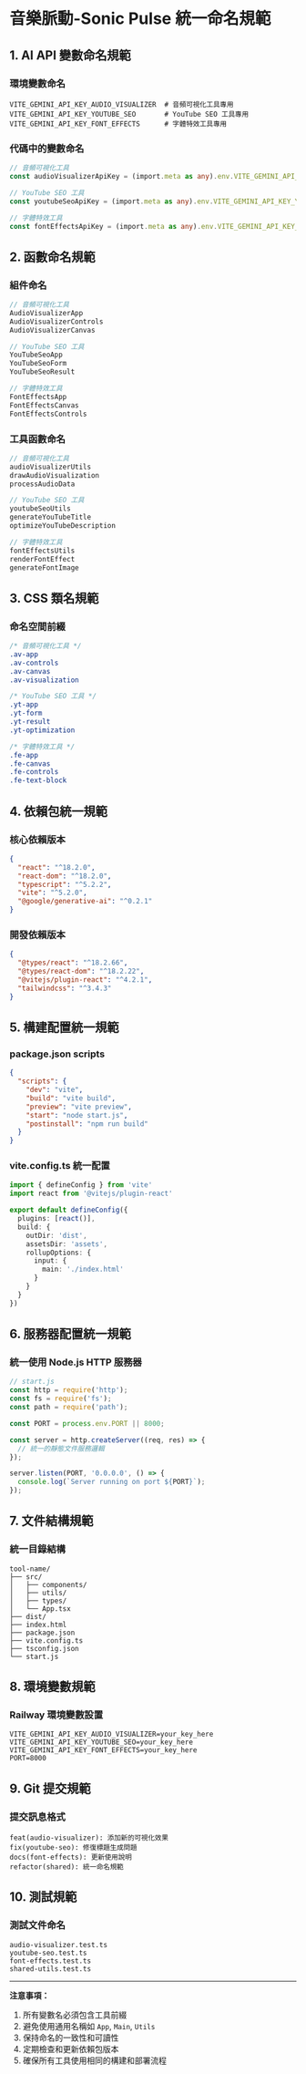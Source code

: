 # 音樂脈動-Sonic Pulse 統一命名規範

## 1. AI API 變數命名規範

### 環境變數命名
```
VITE_GEMINI_API_KEY_AUDIO_VISUALIZER  # 音頻可視化工具專用
VITE_GEMINI_API_KEY_YOUTUBE_SEO       # YouTube SEO 工具專用  
VITE_GEMINI_API_KEY_FONT_EFFECTS      # 字體特效工具專用
```

### 代碼中的變數命名
```typescript
// 音頻可視化工具
const audioVisualizerApiKey = (import.meta as any).env.VITE_GEMINI_API_KEY_AUDIO_VISUALIZER;

// YouTube SEO 工具
const youtubeSeoApiKey = (import.meta as any).env.VITE_GEMINI_API_KEY_YOUTUBE_SEO;

// 字體特效工具
const fontEffectsApiKey = (import.meta as any).env.VITE_GEMINI_API_KEY_FONT_EFFECTS;
```

## 2. 函數命名規範

### 組件命名
```typescript
// 音頻可視化工具
AudioVisualizerApp
AudioVisualizerControls
AudioVisualizerCanvas

// YouTube SEO 工具
YouTubeSeoApp
YouTubeSeoForm
YouTubeSeoResult

// 字體特效工具
FontEffectsApp
FontEffectsCanvas
FontEffectsControls
```

### 工具函數命名
```typescript
// 音頻可視化工具
audioVisualizerUtils
drawAudioVisualization
processAudioData

// YouTube SEO 工具
youtubeSeoUtils
generateYouTubeTitle
optimizeYouTubeDescription

// 字體特效工具
fontEffectsUtils
renderFontEffect
generateFontImage
```

## 3. CSS 類名規範

### 命名空間前綴
```css
/* 音頻可視化工具 */
.av-app
.av-controls
.av-canvas
.av-visualization

/* YouTube SEO 工具 */
.yt-app
.yt-form
.yt-result
.yt-optimization

/* 字體特效工具 */
.fe-app
.fe-canvas
.fe-controls
.fe-text-block
```

## 4. 依賴包統一規範

### 核心依賴版本
```json
{
  "react": "^18.2.0",
  "react-dom": "^18.2.0",
  "typescript": "^5.2.2",
  "vite": "^5.2.0",
  "@google/generative-ai": "^0.2.1"
}
```

### 開發依賴版本
```json
{
  "@types/react": "^18.2.66",
  "@types/react-dom": "^18.2.22",
  "@vitejs/plugin-react": "^4.2.1",
  "tailwindcss": "^3.4.3"
}
```

## 5. 構建配置統一規範

### package.json scripts
```json
{
  "scripts": {
    "dev": "vite",
    "build": "vite build",
    "preview": "vite preview",
    "start": "node start.js",
    "postinstall": "npm run build"
  }
}
```

### vite.config.ts 統一配置
```typescript
import { defineConfig } from 'vite'
import react from '@vitejs/plugin-react'

export default defineConfig({
  plugins: [react()],
  build: {
    outDir: 'dist',
    assetsDir: 'assets',
    rollupOptions: {
      input: {
        main: './index.html'
      }
    }
  }
})
```

## 6. 服務器配置統一規範

### 統一使用 Node.js HTTP 服務器
```javascript
// start.js
const http = require('http');
const fs = require('fs');
const path = require('path');

const PORT = process.env.PORT || 8000;

const server = http.createServer((req, res) => {
  // 統一的靜態文件服務邏輯
});

server.listen(PORT, '0.0.0.0', () => {
  console.log(`Server running on port ${PORT}`);
});
```

## 7. 文件結構規範

### 統一目錄結構
```
tool-name/
├── src/
│   ├── components/
│   ├── utils/
│   ├── types/
│   └── App.tsx
├── dist/
├── index.html
├── package.json
├── vite.config.ts
├── tsconfig.json
└── start.js
```

## 8. 環境變數規範

### Railway 環境變數設置
```
VITE_GEMINI_API_KEY_AUDIO_VISUALIZER=your_key_here
VITE_GEMINI_API_KEY_YOUTUBE_SEO=your_key_here
VITE_GEMINI_API_KEY_FONT_EFFECTS=your_key_here
PORT=8000
```

## 9. Git 提交規範

### 提交訊息格式
```
feat(audio-visualizer): 添加新的可視化效果
fix(youtube-seo): 修復標題生成問題
docs(font-effects): 更新使用說明
refactor(shared): 統一命名規範
```

## 10. 測試規範

### 測試文件命名
```
audio-visualizer.test.ts
youtube-seo.test.ts
font-effects.test.ts
shared-utils.test.ts
```

---

**注意事項：**
1. 所有變數名必須包含工具前綴
2. 避免使用通用名稱如 `App`, `Main`, `Utils`
3. 保持命名的一致性和可讀性
4. 定期檢查和更新依賴包版本
5. 確保所有工具使用相同的構建和部署流程
